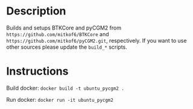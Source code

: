 # Description

Builds and setups BTKCore and pyCGM2 from `https://github.com/mitkof6/BTKCore`
and `https://github.com/mitkof6/pyCGM2.git`, respectively. If you want to use
other sources please update the `build_*` scripts.

# Instructions

Build docker: `docker build -t ubuntu_pycgm2 . `

Run docker: `docker run -it ubuntu_pycgm2`
